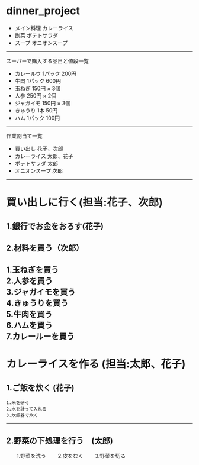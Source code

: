 # dinner_project  
- メイン料理 カレーライス  
- 副菜 ポテトサラダ
- スープ オニオンスープ  
---  
スーパーで購入する品目と値段一覧  
- カレールウ 1パック 200円  
- 牛肉 1パック 600円  
- 玉ねぎ 150円 × 3個  
- 人参 250円 × 2個  
- ジャガイモ 150円 × 3個  
- きゅうり 1本 50円  
- ハム 1パック 100円  
---  
作業割当て一覧  
- 買い出し 花子、次郎  
- カレーライス 太郎、花子  
- ポテトサラダ 太郎  
- オニオンスープ 次郎  
---  
# 買い出しに行く(担当:花子、次郎)  
## 1.銀行でお金をおろす(花子)   
## 2.材料を買う（次郎）
   1.玉ねぎを買う  
   2.人参を買う  
   3.ジャガイモを買う  
   4.きゅうりを買う  
   5.牛肉を買う  
   6.ハムを買う  
   7.カレールーを買う  
---  
# カレーライスを作る (担当:太郎、花子)  
## 1.ご飯を炊く (花子)  
    1.米を研ぐ  
    2.水を計って入れる  
    3.炊飯器で炊く  
---  
## 2.野菜の下処理を行う　(太郎)
　　1.野菜を洗う
　　2.皮をむく
　　3.野菜を切る
